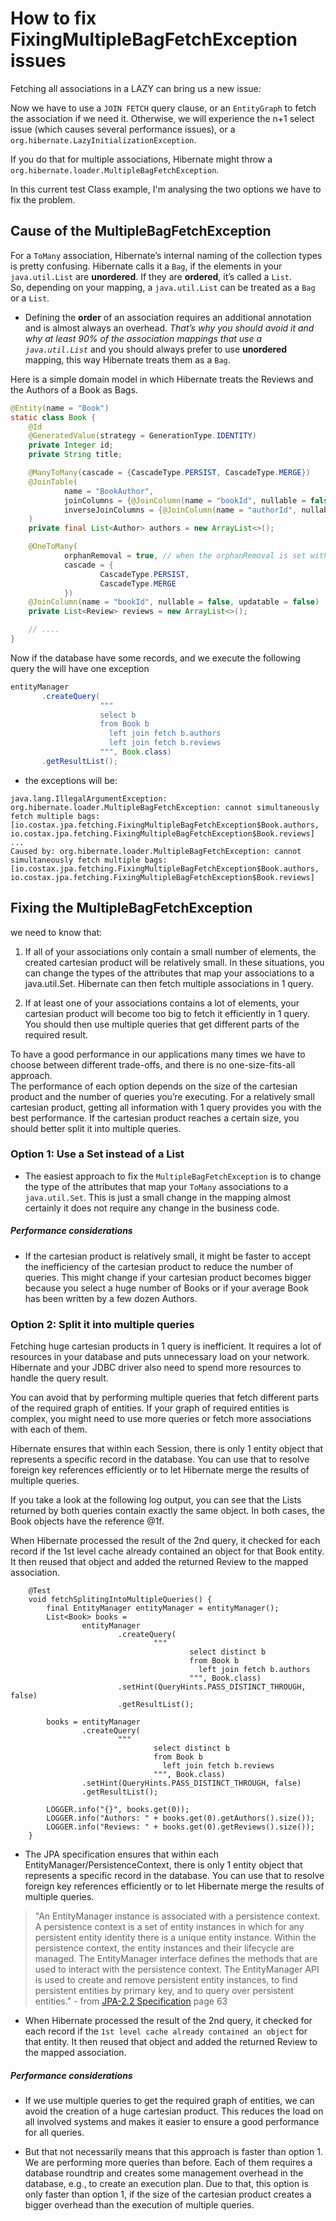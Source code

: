 # How to fix FixingMultipleBagFetchException issues


Fetching all associations in a LAZY can bring us a new issue:

Now we have to use a `JOIN FETCH` query clause, or an `EntityGraph` to fetch the association if we need it.
Otherwise, we will experience the n+1 select issue (which causes several performance issues), or a `org.hibernate.LazyInitializationException`.

If you do that for multiple associations,
Hibernate might throw a `org.hibernate.loader.MultipleBagFetchException`.

In this current test Class example, I'm analysing the two options we have to fix the problem.


## Cause of the MultipleBagFetchException


For a `ToMany` association, Hibernate’s internal naming of the collection types is pretty confusing. Hibernate calls it a `Bag`, if the elements in your `java.util.List` are **unordered**. If they are **ordered**, it’s called a `List`.  
So, depending on your mapping, a `java.util.List` can be treated as a `Bag` or a `List`.  

- Defining the **order** of an association requires an additional annotation and is almost always an overhead. _That’s why you should avoid it and why at least 90% of the association mappings that use a `java.util.List`_ and you should always prefer to use **unordered** mapping, this way Hibernate treats them as a `Bag`.

Here is a simple domain model in which Hibernate treats the Reviews and the Authors of a Book as Bags.

```java
@Entity(name = "Book")
static class Book {
    @Id
    @GeneratedValue(strategy = GenerationType.IDENTITY)
    private Integer id;
    private String title;

    @ManyToMany(cascade = {CascadeType.PERSIST, CascadeType.MERGE})
    @JoinTable(
            name = "BookAuthor",
            joinColumns = {@JoinColumn(name = "bookId", nullable = false, updatable = false)},
            inverseJoinColumns = {@JoinColumn(name = "authorId", nullable = false, updatable = false)}
    )
    private final List<Author> authors = new ArrayList<>();

    @OneToMany(
            orphanRemoval = true, // when the orphanRemoval is set with true the CascadeType.REMOVE is redundant
            cascade = {
                    CascadeType.PERSIST,
                    CascadeType.MERGE
            })
    @JoinColumn(name = "bookId", nullable = false, updatable = false)
    private List<Review> reviews = new ArrayList<>();

    // ....
}
```

Now if the database have some records, and we execute the following query the will have one exception

```java
entityManager
       .createQuery(
                    """
                    select b
                    from Book b 
                      left join fetch b.authors
                      left join fetch b.reviews
                    """, Book.class)
       .getResultList();
```
- the exceptions will be:
```
java.lang.IllegalArgumentException: org.hibernate.loader.MultipleBagFetchException: cannot simultaneously fetch multiple bags: [io.costax.jpa.fetching.FixingMultipleBagFetchException$Book.authors, io.costax.jpa.fetching.FixingMultipleBagFetchException$Book.reviews]
...
Caused by: org.hibernate.loader.MultipleBagFetchException: cannot simultaneously fetch multiple bags: [io.costax.jpa.fetching.FixingMultipleBagFetchException$Book.authors, io.costax.jpa.fetching.FixingMultipleBagFetchException$Book.reviews]
```


## Fixing the MultipleBagFetchException

we need to know that:

1. If all of your associations only contain a small number of elements, the created cartesian product will be relatively small. In these situations, you can change the types of the attributes that map your associations to a java.util.Set. Hibernate can then fetch multiple associations in 1 query.

2. If at least one of your associations contains a lot of elements, your cartesian product will become too big to fetch it efficiently in 1 query. You should then use multiple queries that get different parts of the required result.

To have a good performance in our applications many times we have to choose between different trade-offs, and there is no one-size-fits-all approach.  
The performance of each option depends on the size of the cartesian product and the number of queries you’re executing. For a relatively small cartesian product, getting all information with 1 query provides you with the best performance. If the cartesian product reaches a certain size, you should better split it into multiple queries.


### Option 1: Use a Set instead of a List

- The easiest approach to fix the `MultipleBagFetchException` is to change the type of the attributes that map your `ToMany` associations to a `java.util.Set`. This is just a small change in the mapping almost certainly it does not require any change in the business code.

##### Performance considerations
- If the cartesian product is relatively small, it might be faster to accept the inefficiency of the cartesian product to reduce the number of queries. This might change if your cartesian product becomes bigger because you select a huge number of Books or if your average Book has been written by a few dozen Authors.


### Option 2: Split it into multiple queries

Fetching huge cartesian products in 1 query is inefficient. It requires a lot of resources in your database and puts unnecessary load on your network. Hibernate and your JDBC driver also need to spend more resources to handle the query result.

You can avoid that by performing multiple queries that fetch different parts of the required graph of entities. If your graph of required entities is complex, you might need to use more queries or fetch more associations with each of them.



Hibernate ensures that within each Session, there is only 1 entity object that represents a specific record in the database. You can use that to resolve foreign key references efficiently or to let Hibernate merge the results of multiple queries.

If you take a look at the following log output, you can see that the Lists returned by both queries contain exactly the same object. In both cases, the Book objects have the reference @1f.

When Hibernate processed the result of the 2nd query, it checked for each record if the 1st level cache already contained an object for that Book entity. It then reused that object and added the returned Review to the mapped association.

```
    @Test
    void fetchSplitingIntoMultipleQueries() {
        final EntityManager entityManager = entityManager();
        List<Book> books =
                entityManager
                        .createQuery(
                                """
                                        select distinct b
                                        from Book b 
                                          left join fetch b.authors
                                        """, Book.class)
                        .setHint(QueryHints.PASS_DISTINCT_THROUGH, false)
                        .getResultList();

        books = entityManager
                .createQuery(
                        """
                                select distinct b
                                from Book b 
                                  left join fetch b.reviews
                                """, Book.class)
                .setHint(QueryHints.PASS_DISTINCT_THROUGH, false)
                .getResultList();

        LOGGER.info("{}", books.get(0));
        LOGGER.info("Authors: " + books.get(0).getAuthors().size());
        LOGGER.info("Reviews: " + books.get(0).getReviews().size());
    }
```

- The JPA specification ensures that within each EntityManager/PersistenceContext, there is only 1 entity object that represents a specific record in the database. You can use that to resolve foreign key references efficiently or to let Hibernate merge the results of multiple queries.

> "An EntityManager instance is associated with a persistence context. A persistence context is a set of entity instances in which for any persistent entity identity there is a unique entity instance. Within the persistence context, the entity instances and their lifecycle are managed. The EntityManager interface defines the methods that are used to interact with the persistence context. The EntityManager API is used to create and remove persistent entity instances, to find persistent entities by primary key, and to query over persistent entities." - from  [JPA-2.2 Specification](https://github.com/javaee/jpa-spec/blob/master/jsr338-MR/JavaPersistence.pdf) page 63


- When Hibernate processed the result of the 2nd query, it checked for each record if the `1st level cache already contained an object` for that entity. It then reused that object and added the returned Review to the mapped association.

##### Performance considerations

- If we use multiple queries to get the required graph of entities, we can avoid the creation of a huge cartesian product. This reduces the load on all involved systems and makes it easier to ensure a good performance for all queries.

- But that not necessarily means that this approach is faster than option 1. We are performing more queries than before. Each of them requires a database roundtrip and creates some management overhead in the database, e.g., to create an execution plan. Due to that, this option is only faster than option 1, if the size of the cartesian product creates a bigger overhead than the execution of multiple queries.